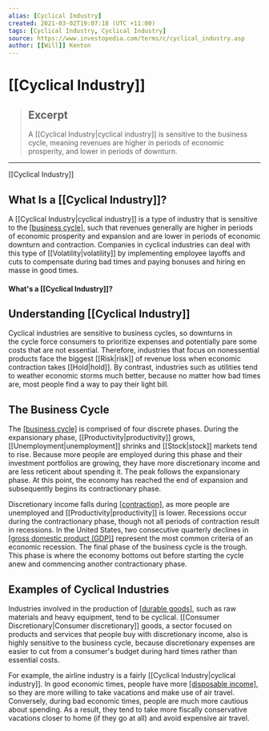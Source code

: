 ```yaml
---
alias: [Cyclical Industry]
created: 2021-03-02T19:07:18 (UTC +11:00)
tags: [Cyclical Industry, Cyclical Industry]
source: https://www.investopedia.com/terms/c/cyclical_industry.asp
author: [[Will]] Kenton
---
```


# [[Cyclical Industry]]

> ## Excerpt
> A [[Cyclical Industry|cyclical industry]] is sensitive to the business cycle, meaning revenues are higher in periods of economic prosperity, and lower in periods of downturn.

---

[[Cyclical Industry]]
## What Is a [[Cyclical Industry]]?

A [[Cyclical Industry|cyclical industry]] is a type of industry that is sensitive to the [[business cycle]](https://www.investopedia.com/terms/b/businesscycle.asp), such that revenues generally are higher in periods of economic prosperity and expansion and are lower in periods of economic downturn and contraction. Companies in cyclical industries can deal with this type of [[Volatility|volatility]] by implementing employee layoffs and cuts to compensate during bad times and paying bonuses and hiring en masse in good times.

#### What's a [[Cyclical Industry]]?

## Understanding [[Cyclical Industry]]

Cyclical industries are sensitive to business cycles, so downturns in the cycle force consumers to prioritize expenses and potentially pare some costs that are not essential. Therefore, industries that focus on nonessential products face the biggest [[Risk|risk]] of revenue loss when economic contraction takes [[Hold|hold]]. By contrast, industries such as utilities tend to weather economic storms much better, because no matter how bad times are, most people find a way to pay their light bill.

## The Business Cycle

The [[business cycle]](https://www.investopedia.com/terms/b/businesscycle.asp) is comprised of four discrete phases. During the expansionary phase, [[Productivity|productivity]] grows, [[Unemployment|unemployment]] shrinks and [[Stock|stock]] markets tend to rise. Because more people are employed during this phase and their investment portfolios are growing, they have more discretionary income and are less reticent about spending it. The peak follows the expansionary phase. At this point, the economy has reached the end of expansion and subsequently begins its contractionary phase.

Discretionary income falls during [[contraction]](https://www.investopedia.com/terms/c/contraction.asp), as more people are unemployed and [[Productivity|productivity]] is lower. Recessions occur during the contractionary phase, though not all periods of contraction result in recessions. In the United States, two consecutive quarterly declines in [[gross domestic product (GDP)]](https://www.investopedia.com/terms/g/gdp.asp) represent the most common criteria of an economic recession. The final phase of the business cycle is the trough. This phase is where the economy bottoms out before starting the cycle anew and commencing another contractionary phase.

## Examples of Cyclical Industries

Industries involved in the production of [[durable goods]](https://www.investopedia.com/terms/d/durables.asp), such as raw materials and heavy equipment, tend to be cyclical. [[Consumer Discretionary|Consumer discretionary]] goods, a sector focused on products and services that people buy with discretionary income, also is highly sensitive to the business cycle, because discretionary expenses are easier to cut from a consumer's budget during hard times rather than essential costs.

For example, the airline industry is a fairly [[Cyclical Industry|cyclical industry]]. In good economic times, people have more [[disposable income]](https://www.investopedia.com/terms/d/disposableincome.asp), so they are more willing to take vacations and make use of air travel. Conversely, during bad economic times, people are much more cautious about spending. As a result, they tend to take more fiscally conservative vacations closer to home (if they go at all) and avoid expensive air travel.
